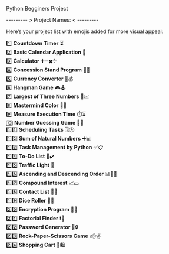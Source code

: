 Python Begginers Project 


--------- > Project Names: < ---------


Here’s your project list with emojis added for more visual appeal:

1️⃣ **Countdown Timer** ⏳  
2️⃣ **Basic Calendar Application** 📅  
3️⃣ **Calculator** ➕➖✖️➗  
4️⃣ **Concession Stand Program** 🍿🥤  
5️⃣ **Currency Converter** 💱💰  
6️⃣ **Hangman Game** 🎮🕹️  
7️⃣ **Largest of Three Numbers** 🔢📈  
8️⃣ **Mastermind Color** 🎨🧠  
9️⃣ **Measure Execution Time** ⏱️⌛  
🔟 **Number Guessing Game** 🎯🔢  
1️⃣1️⃣ **Scheduling Tasks** 🗓️🕒  
1️⃣2️⃣ **Sum of Natural Numbers** ➕📊  
1️⃣3️⃣ **Task Management by Python** ✅📋  
1️⃣4️⃣ **To-Do List** 📝✔️  
1️⃣5️⃣ **Traffic Light** 🚦  
1️⃣6️⃣ **Ascending and Descending Order** 📊🔼🔽  
1️⃣7️⃣ **Compound Interest** 📈💵  
1️⃣8️⃣ **Contact List** 📇📞  
1️⃣9️⃣ **Dice Roller** 🎲🎲  
2️⃣0️⃣ **Encryption Program** 🔐🧩  
2️⃣1️⃣ **Factorial Finder** ❗🔢  
2️⃣2️⃣ **Password Generator** 🔑🔒  
2️⃣3️⃣ **Rock-Paper-Scissors Game** ✊✋✌️  
2️⃣4️⃣ **Shopping Cart** 🛒🛍️  







